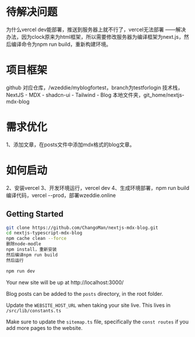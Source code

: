 # 待解决问题
为什么vercel dev能部署，推送到服务器上就不行了，vercel无法部署
——解决办法，因为clock原来为html框架，所以需要修改服务器为编译框架为next.js，然后编译命令为npm run build，重新构建环境。

# 项目框架
github 对应仓库，/wzeddie/myblogfortest，branch为testforlogin
技术栈，NextJS - MDX - shadcn-ui - Tailwind - Blog
本地文件夹，git_home/nextjs-mdx-blog
# 需求优化
1、添加文章，在posts文件中添加mdx格式的blog文章。

# 如何启动
2、安装vercel
3、开发环境运行，vercel dev
4、生成环境部署，npm run build 编译代码，vercel --prod，部署wzeddie.online 
## Getting Started

```bash
git clone https://github.com/ChangoMan/nextjs-mdx-blog.git
cd nextjs-typescript-mdx-blog
npm cache clean --force
删除node-modle
npm install，重新安装
然后编译npm run build
然后运行

npm run dev
```

Your new site will be up at http://localhost:3000/

Blog posts can be added to the `posts` directory, in the root folder.

Update the `WEBSITE_HOST_URL` when taking your site live. This lives in `/src/lib/constants.ts`

Make sure to update the `sitemap.ts` file, specifically the `const routes` if you add more pages to the website.
